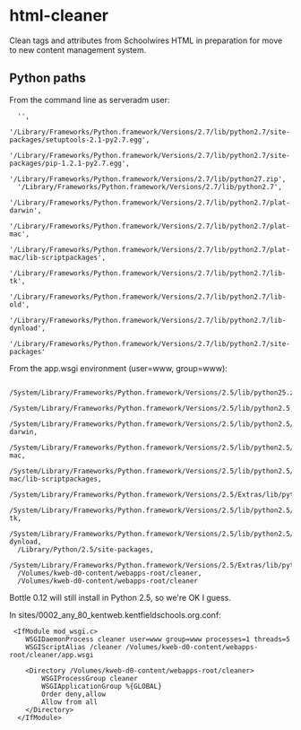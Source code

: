 html-cleaner
============

Clean tags and attributes from Schoolwires HTML in preparation for 
move to new content management system.


Python paths
------------

From the command line as serveradm user:

      '', 
      '/Library/Frameworks/Python.framework/Versions/2.7/lib/python2.7/site-packages/setuptools-2.1-py2.7.egg', 
      '/Library/Frameworks/Python.framework/Versions/2.7/lib/python2.7/site-packages/pip-1.2.1-py2.7.egg', 
      '/Library/Frameworks/Python.framework/Versions/2.7/lib/python27.zip', 
      '/Library/Frameworks/Python.framework/Versions/2.7/lib/python2.7', 
      '/Library/Frameworks/Python.framework/Versions/2.7/lib/python2.7/plat-darwin', 
      '/Library/Frameworks/Python.framework/Versions/2.7/lib/python2.7/plat-mac', 
      '/Library/Frameworks/Python.framework/Versions/2.7/lib/python2.7/plat-mac/lib-scriptpackages', 
      '/Library/Frameworks/Python.framework/Versions/2.7/lib/python2.7/lib-tk', 
      '/Library/Frameworks/Python.framework/Versions/2.7/lib/python2.7/lib-old', 
      '/Library/Frameworks/Python.framework/Versions/2.7/lib/python2.7/lib-dynload', 
      '/Library/Frameworks/Python.framework/Versions/2.7/lib/python2.7/site-packages'

From the app.wsgi environment (user=www, group=www):

      /System/Library/Frameworks/Python.framework/Versions/2.5/lib/python25.zip,
      /System/Library/Frameworks/Python.framework/Versions/2.5/lib/python2.5,
      /System/Library/Frameworks/Python.framework/Versions/2.5/lib/python2.5/plat-darwin,
      /System/Library/Frameworks/Python.framework/Versions/2.5/lib/python2.5/plat-mac,
      /System/Library/Frameworks/Python.framework/Versions/2.5/lib/python2.5/plat-mac/lib-scriptpackages,
      /System/Library/Frameworks/Python.framework/Versions/2.5/Extras/lib/python,
      /System/Library/Frameworks/Python.framework/Versions/2.5/lib/python2.5/lib-tk,
      /System/Library/Frameworks/Python.framework/Versions/2.5/lib/python2.5/lib-dynload,
      /Library/Python/2.5/site-packages,
      /System/Library/Frameworks/Python.framework/Versions/2.5/Extras/lib/python/PyObjC,
      /Volumes/kweb-d0-content/webapps-root/cleaner,
      /Volumes/kweb-d0-content/webapps-root/cleaner

Bottle 0.12 will still install in Python 2.5, so we're OK I guess.

In sites/0002\_any\_80\_kentweb.kentfieldschools.org.conf:

     <IfModule mod_wsgi.c>
        WSGIDaemonProcess cleaner user=www group=www processes=1 threads=5
        WSGIScriptAlias /cleaner /Volumes/kweb-d0-content/webapps-root/cleaner/app.wsgi

        <Directory /Volumes/kweb-d0-content/webapps-root/cleaner>
            WSGIProcessGroup cleaner
            WSGIApplicationGroup %{GLOBAL}
            Order deny,allow
            Allow from all
        </Directory>
      </IfModule>

